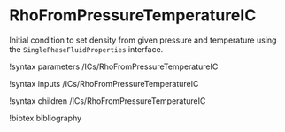 # RhoFromPressureTemperatureIC

Initial condition to set density from given pressure and temperature using the
`SinglePhaseFluidProperties` interface.

!syntax parameters /ICs/RhoFromPressureTemperatureIC

!syntax inputs /ICs/RhoFromPressureTemperatureIC

!syntax children /ICs/RhoFromPressureTemperatureIC

!bibtex bibliography
